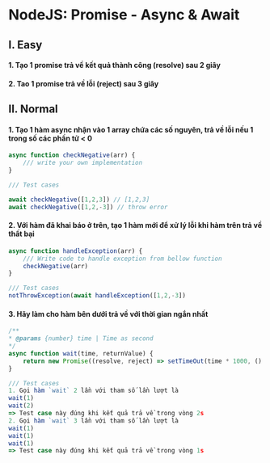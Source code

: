 # NodeJS: Promise - Async & Await

## I. Easy

#### 1. Tạo 1 promise trả về kết quả thành công (resolve) sau 2 giây

#### 2. Tao 1 promise trả về lỗi (reject) sau 3 giây

## II. Normal

#### 1. Tạo 1 hàm async nhận vào 1 array chứa các số nguyên, trả về lỗi nếu 1 trong số các phần tử < 0

```javascript
async function checkNegative(arr) {
    /// write your own implementation
}

/// Test cases

await checkNegative([1,2,3]) // [1,2,3]
await checkNegative([1,2,-3]) // throw error
```

#### 2. Với hàm đã khai báo ở trên, tạo 1 hàm mới để xử lý lỗi khi hàm trên trả về thất bại

```javascript
async function handleException(arr) {
    /// Write code to handle exception from bellow function
    checkNegative(arr)
}

/// Test cases
notThrowException(await handleException([1,2,-3])
```

#### 3. Hãy làm cho hàm bên dưới trả về với thời gian ngắn nhất

```javascript
/**
* @params {number} time | Time as second
*/
async function wait(time, returnValue) {
    return new Promise((resolve, reject) => setTimeOut(time * 1000, () => resolve(returnValue)));
}

/// Test cases
1. Gọi hàm `wait` 2 lần với tham số lần lượt là
wait(1)
wait(2)
=> Test case này đúng khi kết quả trả về trong vòng 2s
2. Gọi hàm `wait` 3 lần với tham số lần lượt là
wait(1)
wait(1)
wait(1)
=> Test case này đúng khi kết quả trả về trong vòng 1s
```

